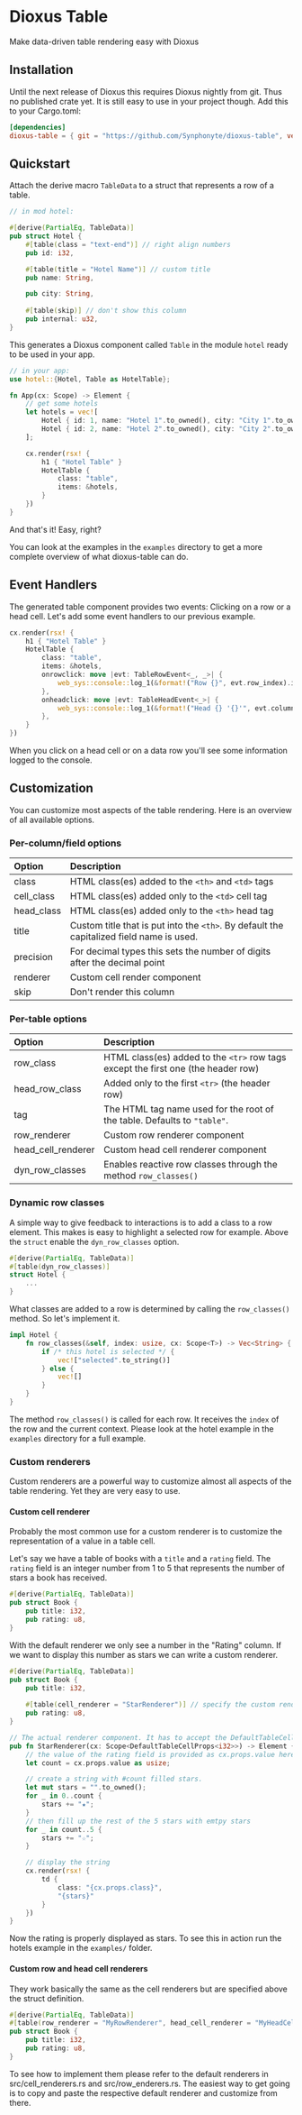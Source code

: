 # Dioxus Table



Make data-driven table rendering easy with Dioxus

## Installation

Until the next release of Dioxus this requires Dioxus nightly from git. Thus no published crate yet.
It is still easy to use in your project though. Add this to your Cargo.toml:

```toml
[dependencies]
dioxus-table = { git = "https://github.com/Synphonyte/dioxus-table", version = "0.1.0" }
```

## Quickstart

Attach the derive macro `TableData` to a struct that represents a row of a table.

```rust
// in mod hotel:

#[derive(PartialEq, TableData)]
pub struct Hotel {
    #[table(class = "text-end")] // right align numbers
    pub id: i32,

    #[table(title = "Hotel Name")] // custom title
    pub name: String,

    pub city: String,
    
    #[table(skip)] // don't show this column
    pub internal: u32,
}
```

This generates a Dioxus component called `Table` in the module `hotel` ready to be used in your app.

```rust
// in your app:
use hotel::{Hotel, Table as HotelTable};

fn App(cx: Scope) -> Element {
    // get some hotels
    let hotels = vec![
        Hotel { id: 1, name: "Hotel 1".to_owned(), city: "City 1".to_owned(), internal: 42 },
        Hotel { id: 2, name: "Hotel 2".to_owned(), city: "City 2".to_owned(), internal: 42 },
    ];

    cx.render(rsx! {
        h1 { "Hotel Table" }
        HotelTable {
            class: "table",
            items: &hotels,
        }
    })
}
```

And that's it! Easy, right?

You can look at the examples in the `examples` directory to get a more complete overview of what dioxus-table can do.

## Event Handlers

The generated table component provides two events: Clicking on a row or a head cell.
Let's add some event handlers to our previous example.

```rust
cx.render(rsx! {
    h1 { "Hotel Table" }
    HotelTable {
        class: "table",
        items: &hotels,
        onrowclick: move |evt: TableRowEvent<_, _>| {
            web_sys::console::log_1(&format!("Row {}", evt.row_index).into());
        },
        onheadclick: move |evt: TableHeadEvent<_>| {
            web_sys::console::log_1(&format!("Head {} '{}'", evt.column_index, evt.field).into());
        },
    }
})
```

When you click on a head cell or on a data row you'll see some information logged to the console.

## Customization

You can customize most aspects of the table rendering. Here is an overview of all available options.

### Per-column/field options

| Option     | Description                                                                              |
|:-----------|:-----------------------------------------------------------------------------------------|
| class      | HTML class(es) added to the `<th>` and `<td>` tags                                       |
| cell_class | HTML class(es) added only to the `<td>` cell tag                                         |
| head_class | HTML class(es) added only to the `<th>` head tag                                         |
| title      | Custom title that is put into the `<th>`. By default the capitalized field name is used. |
| precision  | For decimal types this sets the number of digits after the decimal point                 |
| renderer   | Custom cell render component                                                             |
| skip       | Don't render this column                                                                 |

### Per-table options

| Option             | Description                                                                       |
|:-------------------|:----------------------------------------------------------------------------------|
| row_class          | HTML class(es) added to the `<tr>` row tags except the first one (the header row) |
| head_row_class     | Added only to the first `<tr>` (the header row)                                   |
| tag                | The HTML tag name used for the root of the table. Defaults to `"table"`.          |
| row_renderer       | Custom row renderer component                                                     |
| head_cell_renderer | Custom head cell renderer component                                               |
| dyn_row_classes    | Enables reactive row classes through the method `row_classes()`                   |

### Dynamic row classes

A simple way to give feedback to interactions is to add a class to a row element. This makes is easy to
highlight a selected row for example. Above the `struct` enable the `dyn_row_classes` option.

```rust
#[derive(PartialEq, TableData)]
#[table(dyn_row_classes)]
struct Hotel {
    ...
}
```

What classes are added to a row is determined by calling the `row_classes()` method. So let's implement it.

```rust
impl Hotel {
    fn row_classes(&self, index: usize, cx: Scope<T>) -> Vec<String> {
        if /* this hotel is selected */ {
            vec!["selected".to_string()]
        } else {
            vec![]
        }
    }
}
```

The method `row_classes()` is called for each row. It receives the `index` of the row and the current context.
Please look at the hotel example in the `examples` directory for a full example.

### Custom renderers

Custom renderers are a powerful way to customize almost all aspects of the table rendering.
Yet they are very easy to use.

#### Custom cell renderer

Probably the most common use for a custom renderer is to customize the representation of a value in a table cell.

Let's say we have a table of books with a `title` and a `rating` field. 
The `rating` field is an integer number from 1 to 5 that represents the number of stars a book has received.

```rust
#[derive(PartialEq, TableData)]
pub struct Book {
    pub title: i32,
    pub rating: u8,
}
```

With the default renderer we only see a number in the "Rating" column. If we want to display this
number as stars we can write a custom renderer.

```rust
#[derive(PartialEq, TableData)]
pub struct Book {
    pub title: i32,
    
    #[table(cell_renderer = "StarRenderer")] // specify the custom renderer
    pub rating: u8,
}

// The actual renderer component. It has to accept the DefaultTableCellProps.
pub fn StarRenderer(cx: Scope<DefaultTableCellProps<i32>>) -> Element {
    // the value of the rating field is provided as cx.props.value here
    let count = cx.props.value as usize; 

    // create a string with #count filled stars.
    let mut stars = "".to_owned();
    for _ in 0..count {
        stars += "★";
    }
    // then fill up the rest of the 5 stars with emtpy stars
    for _ in count..5 {
        stars += "☆";
    }

    // display the string
    cx.render(rsx! {
        td {
            class: "{cx.props.class}",
            "{stars}"
        }
    })
}
```

Now the rating is properly displayed as stars. To see this in action run the hotels example in the `examples/` folder.

#### Custom row and head cell renderers

They work basically the same as the cell renderers but are specified above the struct definition.

```rust
#[derive(PartialEq, TableData)]
#[table(row_renderer = "MyRowRenderer", head_cell_renderer = "MyHeadCellRenderer")]
pub struct Book {
    pub title: i32,
    pub rating: u8,
}
```

To see how to implement them please refer to the default renderers in src/cell_renderers.rs and src/row_enderers.rs. The easiest way to get going is to copy and paste the respective default renderer and customize from there.
